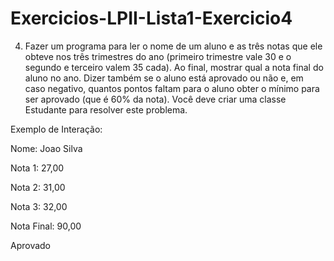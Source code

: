 # Exercicios-LPII-Lista1-Exercicio4
4)	Fazer um programa para ler o nome de um aluno e as três notas que ele obteve nos três trimestres do ano (primeiro trimestre vale 30 e o segundo e terceiro valem 35 cada). Ao final, mostrar qual a nota final do aluno no ano. Dizer também se o aluno está aprovado ou não e, em caso negativo, quantos pontos faltam para o aluno obter o mínimo para ser aprovado (que é 60% da nota). Você deve criar uma classe Estudante para resolver este problema.

Exemplo de Interação:

Nome: Joao Silva

Nota 1: 27,00

Nota 2: 31,00

Nota 3: 32,00

Nota Final: 90,00

Aprovado

